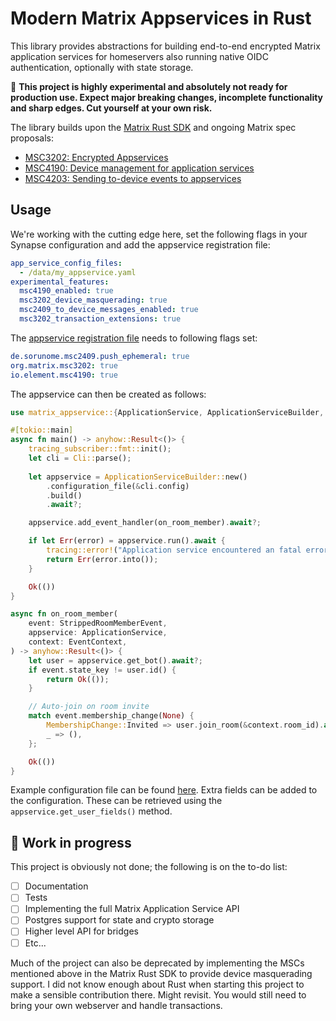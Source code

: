 # Modern Matrix Appservices in Rust
This library provides abstractions for building end-to-end encrypted Matrix application services for homeservers also running native OIDC authentication, optionally with state storage.

:construction: **This project is highly experimental and absolutely not ready for production use. Expect major breaking changes, incomplete functionality and sharp edges. Cut yourself at your own risk.**

The library builds upon the [Matrix Rust SDK](https://github.com/matrix-org/matrix-rust-sdk) and ongoing Matrix spec proposals:
- [MSC3202: Encrypted Appservices](https://github.com/matrix-org/matrix-spec-proposals/blob/travis/msc/otk-dl-appservice/proposals/3202-encrypted-appservices.md)
- [MSC4190: Device management for application services](https://github.com/matrix-org/matrix-spec-proposals/blob/quenting/as-device-management/proposals/4190-as-device-management.md)
- [MSC4203: Sending to-device events to appservices](https://github.com/matrix-org/matrix-spec-proposals/blob/tulir/appservice-to-device/proposals/4203-appservice-to-device.md)

## Usage
We're working with the cutting edge here, set the following flags in your Synapse configuration and add the appservice registration file:
```yaml
app_service_config_files:  
  - /data/my_appservice.yaml
experimental_features:
  msc4190_enabled: true
  msc3202_device_masquerading: true
  msc2409_to_device_messages_enabled: true
  msc3202_transaction_extensions: true
```

The [appservice registration file](https://github.com/bleumink/matrix-appservice/blob/main/examples/registration.yaml) needs to following flags set:
```yaml
de.sorunome.msc2409.push_ephemeral: true
org.matrix.msc3202: true
io.element.msc4190: true
```

The appservice can then be created as follows:
```rust
use matrix_appservice::{ApplicationService, ApplicationServiceBuilder, EventContext};

#[tokio::main]
async fn main() -> anyhow::Result<()> {
    tracing_subscriber::fmt::init();
    let cli = Cli::parse();
    
    let appservice = ApplicationServiceBuilder::new()        
        .configuration_file(&cli.config)        
        .build()
        .await?;

    appservice.add_event_handler(on_room_member).await?;

    if let Err(error) = appservice.run().await {
        tracing::error!("Application service encountered an fatal error // {}", error);
        return Err(error.into());
    }

    Ok(())
}

async fn on_room_member(
    event: StrippedRoomMemberEvent,
    appservice: ApplicationService,
    context: EventContext,
) -> anyhow::Result<()> {
    let user = appservice.get_bot().await?;
    if event.state_key != user.id() {
        return Ok(());
    }

    // Auto-join on room invite
    match event.membership_change(None) {
        MembershipChange::Invited => user.join_room(&context.room_id).await?,
        _ => (),
    };

    Ok(())
}
```

Example configuration file can be found [here](https://github.com/bleumink/matrix-appservice/blob/main/examples/config.yaml). Extra fields can be added to the configuration. These can be retrieved using the ```appservice.get_user_fields()``` method.

## :construction: Work in progress
This project is obviously not done; the following is on the to-do list:
- [ ] Documentation
- [ ] Tests
- [ ] Implementing the full Matrix Application Service API
- [ ] Postgres support for state and crypto storage
- [ ] Higher level API for bridges
- [ ] Etc...

Much of the project can also be deprecated by implementing the MSCs mentioned above in the Matrix Rust SDK to provide device masquerading support. I did not know enough about Rust when starting this project to make a sensible contribution there. Might revisit. You would still need to bring your own webserver and handle transactions.